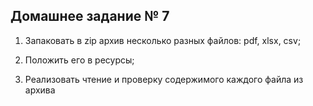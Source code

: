 ## Домашнее задание № 7

1) Запаковать в zip архив несколько разных файлов: pdf, xlsx, csv;

2) Положить его в ресурсы;

3) Реализовать чтение и проверку содержимого каждого файла из архива